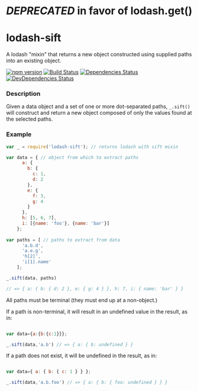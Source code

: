 # *DEPRECATED* in favor of lodash.get()

# lodash-sift

A lodash "mixin" that returns a new object constructed using supplied paths into an
existing object.

[![npm version](https://badge.fury.io/js/lodash-sift.svg)](http://badge.fury.io/js/lodash-sift)
[![Build Status](https://travis-ci.org/raisch/lodash-sift.svg?branch=master)](https://travis-ci.org/raisch/lodash-sift)
[![Dependencies Status](https://david-dm.org/raisch/lodash-sift.svg)](https://david-dm.org/raisch/lodash-sift)
[![DevDependencies Status](https://david-dm.org/raisch/lodash-sift/dev-status.svg)](https://david-dm.org/raisch/lodash-sift#info=devDependencies)

### Description

Given a data object and a set of one or more dot-separated paths, `_.sift()` will
construct and return a new object composed of only the values found at the selected
paths.

### Example

```javascript
var _ = require('lodash-sift'); // returns lodash with sift mixin

var data = { // object from which to extract paths
      a: {
        b: {
          c: 1,
          d: 2
        },
        e: {
          f: 3,
          g: 4
        }
      },
      h: [5, 6, 7],
      i: [{name: 'foo'}, {name: 'bar'}]
    };
    
var paths = [ // paths to extract from data
      'a.b.d',
      'a.e.g',
      'h[2]',
      'i[1].name'
    ];

_.sift(data, paths)

// => { a: { b: { d: 2 }, e: { g: 4 } }, h: 7, i: { name: 'bar' } }
```

All paths must be terminal (they must end up at a non-object.)

If a path is non-terminal, it will result in an undefined value in
the result, as in:

```javascript

var data={a:{b:{c:1}}};

_.sift(data,'a.b') // => { a: { b: undefined } }
```

If a path does not exist, it will be undefined in the result, as in:

```javascript

var data={ a: { b: { c: 1 } } };

_.sift(data,'a.b.foo') // => { a: { b: { foo: undefined } } }
```
